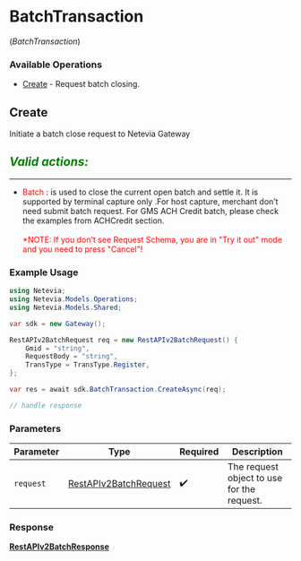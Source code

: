 # BatchTransaction
(*BatchTransaction*)

### Available Operations

* [Create](#create) - Request batch closing.

## Create

Initiate a batch close request to Netevia Gateway

***<span style="color:green">Valid actions:</span>***
---
___
- <span style="color:red">Batch</span> : is used to close the current open batch and settle it. It is supported by terminal capture only .For host capture, merchant don’t need submit batch request. For GMS ACH Credit batch, please check the examples from ACHCredit section.
<br><br><span style="color:red">*NOTE: If you don't see Request Schema, you are in "Try it out" mode and you need to press "Cancel"!</span>


### Example Usage

```csharp
using Netevia;
using Netevia.Models.Operations;
using Netevia.Models.Shared;

var sdk = new Gateway();

RestAPIv2BatchRequest req = new RestAPIv2BatchRequest() {
    Gmid = "string",
    RequestBody = "string",
    TransType = TransType.Register,
};

var res = await sdk.BatchTransaction.CreateAsync(req);

// handle response
```

### Parameters

| Parameter                                                                 | Type                                                                      | Required                                                                  | Description                                                               |
| ------------------------------------------------------------------------- | ------------------------------------------------------------------------- | ------------------------------------------------------------------------- | ------------------------------------------------------------------------- |
| `request`                                                                 | [RestAPIv2BatchRequest](../../Models/Operations/RestAPIv2BatchRequest.md) | :heavy_check_mark:                                                        | The request object to use for the request.                                |


### Response

**[RestAPIv2BatchResponse](../../Models/Operations/RestAPIv2BatchResponse.md)**

